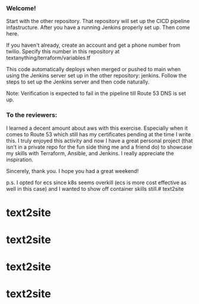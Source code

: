 ### Welcome! 

Start with the other repository. That repository will set up the CICD pipeline infastructure. After you have a running Jenkins properly set up. Then come here.

If you haven't already, create an account and get a phone number from twilio. Specify this number in  this repository at textanything/terraform/variables.tf

This code automatically deploys when merged or pushed to main when using the Jenkins server set up in the other repository: jenkins. Follow the steps to set up the Jenkins server and then code naturally.

Note: Verification is expected to fail in the pipeline till Route 53 DNS is set up.


### To the reviewers:
I learned a decent amount about aws with this exercise. Especially when it comes to Route 53 which still has my certificates pending at the time I write this. I truly enjoyed this activity and now I have a great personal project (that isn't in a private repo for the fun side thing me and a friend do) to showcase my skills with Terraform, Ansible, and Jenkins. I really appreciate the inspiration. 

Sincerely, thank you. 
I hope you had a great weekend!

p.s. I opted for ecs since k8s seems overkill (ecs is more cost effective as well in this case) and I wanted to show off container skills still.# text2site
# text2site
# text2site
# text2site
# text2site
